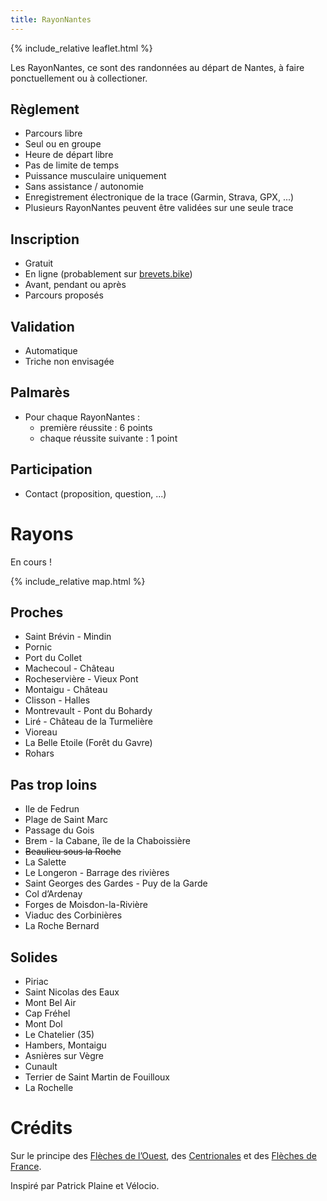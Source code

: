 ```yaml
---
title: RayonNantes
---
```


{% include_relative leaflet.html %}

Les RayonNantes, ce sont des randonnées au départ de Nantes, à faire ponctuellement ou à collectioner.

## Règlement

* Parcours libre
* Seul ou en groupe
* Heure de départ libre
* Pas de limite de temps
* Puissance musculaire uniquement
* Sans assistance / autonomie
* Enregistrement électronique de la trace (Garmin, Strava, GPX, ...)
* Plusieurs RayonNantes peuvent être validées sur une seule trace

## Inscription

* Gratuit
* En ligne (probablement sur [brevets.bike](https://www.brevets.bike))
* Avant, pendant ou après
* Parcours proposés

## Validation

* Automatique
* Triche non envisagée

## Palmarès

* Pour chaque RayonNantes :
  * première réussite : 6 points
  * chaque réussite suivante : 1 point

## Participation

* Contact (proposition, question, ...)

# Rayons

En cours !

{% include_relative map.html %}

## Proches

*   Saint Brévin - Mindin
*   Pornic
*   Port du Collet
*   Machecoul - Château
*   Rocheservière - Vieux Pont
*   Montaigu - Château
*   Clisson - Halles
*   Montrevault - Pont du Bohardy
*   Liré - Château de la Turmelière
*   Vioreau
*   La Belle Etoile (Forêt du Gavre)
*   Rohars

## Pas trop loins

*   Ile de Fedrun
*   Plage de Saint Marc
*   Passage du Gois
*   Brem - la Cabane, île de la Chaboissière
*   ~~Beaulieu sous la Roche~~
*   La Salette
*   Le Longeron - Barrage des rivières
*   Saint Georges des Gardes - Puy de la Garde
*   Col d’Ardenay
*   Forges de Moisdon-la-Rivière
*   Viaduc des Corbinières
*   La Roche Bernard

## Solides

*   Piriac
*   Saint Nicolas des Eaux
*   Mont Bel Air
*   Cap Fréhel
*   Mont Dol
*   Le Chatelier (35)
*   Hambers, Montaigu
*   Asnières sur Vègre
*   Cunault
*   Terrier de Saint Martin de Fouilloux
*   La Rochelle

# Crédits

Sur le principe des [Flèches de l’Ouest](http://ecbc.ffvelo.fr/flechesouest/), des [Centrionales](https://cyclotourisme-mag.com/2016/02/18/centrionales-cyclistes-de-la-france-souvenir-patrick-plaine/) et des [Flèches de France](http://www.audax-club-parisien.com/FR/331%20-%20Accueil%20Fl%C3%A8ches%20de%20France.html).

Inspiré par Patrick Plaine et Vélocio.
